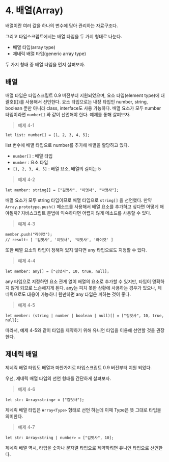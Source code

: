 # 4. 배열(Array)


배열이란 여러 값을 하나의 변수에 담아 관리하는 자료구조다.

그리고 타입스크립트에서는 배열 타입을 두 가지 형태로 나눈다.

- 배열 타입(array type)
- 제네릭 배열 타입(generic array type)

두 가지 형태 중 배열 타입을 먼저 살펴보자.

## 배열

배열 타입은 타입스크립트 0.9 버전부터 지원되었으며, 요소 타입(element type)에 대괄호([])를 사용해서 선언한다. 요소 타입으로는 내장 타입인 number, string, boolean 뿐만 아니라 class, interface도 사용 가능하다. 배열 요소가 모두 number 타입이라면 `number[]` 와 같이 선언해야 한다. 예제를 통해 살펴보자.

> 예제 4-1

```tsx
let list: number[] = [1, 2, 3, 4, 5];
```

list 변수에 배열 타입으로 number를 추가해 배열을 할당하고 있다.

- `number[]` : 배열 타입
- `number` : 요소 타입
- `[1, 2, 3, 4, 5]` : 배열 요소, 배열의 길이는 5

> 예제 4-2

```tsx
let member: string[] = ["김멋사", "이멋사", "박멋사"];
```

배열 요소가 모두 string 타입이므로 배열 타입으로 `string[]` 을 선언했다. 만약`Array.prototype.push()` 메소드를 사용해서 배열 요소를 추가하고 싶다면 어떻게 해야될까? 자바스크립트 문법에 익숙하다면 어렵지 않게 메소드를 사용할 수 있다.

> 예제 4-3

```tsx
member.push("라이캣");
// result: [ '김멋사', '이멋사', '박멋사', '라이캣' ]
```

또한 배열 요소의 타입이 정해져 있지 않다면 any 타입으로도 지정할 수 있다.

> 예제 4-4

```tsx
let member: any[] = ["김멋사", 10, true, null];
```

any 타입으로 지정하면 요소 관계 없이 배열의 요소로 추가할 수 있지만, 타입이 명확하지 않게 되므로 느슨해지게 된다. any는 피치 못한 상황에 사용하는 경우가 있으나, 제네릭으로도 대응이 가능하니 웬만하면 any 타입은 피하는 것이 좋다.

> 예제 4-5

```tsx
let member: (string | number | boolean | null)[] = ["김멋사", 10, true, null];
```

따라서, 예제 4-5와 같이 타입을 제약하기 위해 유니언 타입을 이용해 선언할 것을 권장한다.

## 제네릭 배열

제네릭 배열 타입도 배열과 마찬가지로 타입스크립트 0.9 버전부터 지원 되었다.

우선, 제네릭 배열 타입의 선언 형태를 간단하게 살펴보자.

> 예제 4-6

```tsx
let str: Array<string> = ["김멋사"];
```

제네릭 배열 타입은 `Array<Type>` 형태로 선언 하는데 이때 Type은 뜻 그대로 타입을 의미한다.

> 예제 4-7

```tsx
let str: Array<string | number> = ["김멋사", 10];
```

제네릭 배열 역시, 타입을 숫자나 문자열 타입으로 제약하려면 유니언 타입으로 선언한다.
